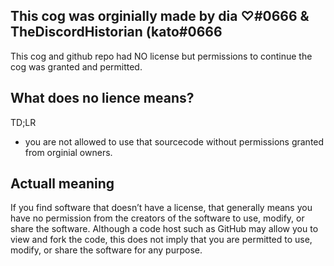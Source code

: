 ## This cog was orginially made by dia ♡#0666 & TheDiscordHistorian (kato#0666

This cog and github repo had NO license but permissions to continue the cog was granted and permitted.

## What does no lience means?
TD;LR
- you are not allowed to use that sourcecode without permissions granted from orginial owners.

## Actuall meaning
If you find software that doesn’t have a license, that generally means you have no permission from the creators of the software to use, modify, or share the software. Although a code host such as GitHub may allow you to view and fork the code, this does not imply that you are permitted to use, modify, or share the software for any purpose.

